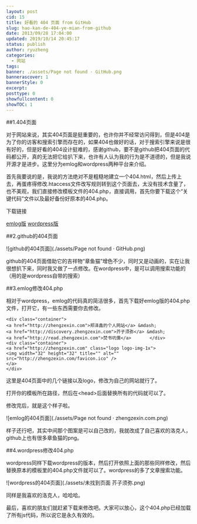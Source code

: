 ```yaml
---
layout: post
cid: 15
title: 好看的 404 页面 from GitHub
slug: hao-kan-de-404-ye-mian-from-github
date: 2013/09/28 17:04:00
updated: 2019/10/14 20:45:17
status: publish
author: ryuzheng
categories: 
  - 网站
tags: 
banner: ./assets/Page not found · GitHub.png
bannerascover: 1
bannerStyle: 0
excerpt: 
posttype: 0
showfullcontent: 0
showTOC: 1
---
```



##1.404页面

对于网站来说，其实404页面是挺重要的，也许你并不经常访问得到，但是404是为了你的访客和搜索引擎而存在的，如果404也做好的话，对于搜索引擎来说是很有好的，但是好看的404设计挺难的，感谢github，要不是github把404页面的代码都公开，真的无法把它给扒下来，也许有人认为我的行为是不道德的，但是我说开源才是进步。这里分为emlog和wordpress两种平台来介绍。

首先我要说的是，我说的方法绝对不是粗糙地建立一个404.html，然后上传上去，再蛋疼得修改.htaccess文件改写规则转到这个页面去，太没有技术含量了，也不美观，我们直接修改模板文件的404.php，直接调用，首先你要下载这个&ldquo;关键代码&rdquo;文件以及最好备份好原本的404.php。

下载链接

[emlog版](https://gist.github.com/ryuzheng/0e047551cd9487ed965329d64f06f681) 
[wordpress版](https://gist.github.com/ryuzheng/eb8ea8d86b8fbc13bbd802291b9a054d)

##2.github的404页面

![github的404页面](./assets/Page not found · GitHub.png)

github的404页面借助它的吉祥物&ldquo;章鱼猫&rdquo;增色不少，同时又是动画的，实在让我很想扒下来，同时我又做了一点修改。在wordpress中，是可以调用搜索功能的（用的是wordpress自带的搜索）

##3.emlog修改404.php

相对于wordpress，emlog的代码真的简洁很多，首先下载好emlog版的404.php文件，打开它，有一些东西需要你去修改。

    <div class="container">         
    <a href="http://zhengzexin.com">郑泽鑫的个人网站</a> &mdash;         
    <a href="http://discovery.zhengzexin.com">芥子须弥</a> &mdash;         
    <a href="http://read.zhengzexin.com">焚书坑儒</a>       </div>       
    <div class="container">       
    <a href="http://zhengzexin.com" class="logo logo-img-1x">         
    <img width="32" height="32" title="" alt="" src="http://zhengzexin.com/favicon.ico" />       
    </a>       
    </div> 

这里是404页面中的几个链接以及logo，修改为自己的网站就行了。

打开你的模板所在路径，然后在&lt;head&gt;后面替换所有的代码就可以了。

修改完后，就是这个样子啦。

![emlog的404页面](./assets/Page not found · zhengzexin.com.png)

样子还行吧，其实中间那个图案是可以自己改的，我就改成了自己喜欢的洛克人，github上也有很多章鱼猫的png。

##4.wordpress修改404.php

wordpress同样下载wordpress的版本，然后打开依照上面的那些同样修改，然后替换原本的模板里的404.php文件就可以了。wordpress的多了文章搜索功能。

![wordpress的404页面](./assets/未找到页面   芥子须弥.png)

同样是我喜欢的洛克人，哈哈哈。

最后，喜欢的朋友们就赶紧下载来修改吧。大家可以放心，这个404.php已经加载了所有js代码，所以说它是永久有效的。